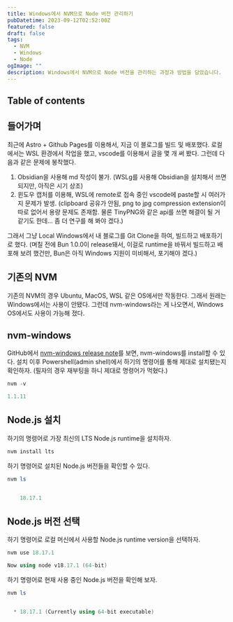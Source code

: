 ```yaml
---
title: Windows에서 NVM으로 Node 버전 관리하기
pubDatetime: 2023-09-12T02:52:00Z
featured: false
draft: false
tags:
  - NVM
  - Windows
  - Node
ogImage: ""
description: Windows에서 NVM으로 Node 버전을 관리하는 과정과 방법을 담았습니다.
---
```


## Table of contents

## 들어가며

최근에 Astro + Github Pages를 이용해서, 지금 이 블로그를 빌드 및 배포했다. 로컬에서는 WSL 환경에서 작업을 했고, vscode를 이용해서 글을 몇 개 써 봤다. 그런데 다음과 같은 문제에 봉착했다.

1. Obsidian을 사용해 md 작성이 불가. (WSLg를 사용해 Obsidian을 설치해서 쓰면 되지만, 아직은 시기 상조)
2. 윈도우 캡처를 이용해, WSL에 remote로 접속 중인 vscode에 paste할 시 여러가지 문제가 발생. (clipboard 공유가 안됨, png to jpg compression extension이 따로 없어서 용량 문제도 존재함. 물론 TinyPNG와 같은 api를 쓰면 해결이 될 거 같기도 한데... 좀 더 연구를 해 봐야 겠다.)

그래서 그냥 Local Windows에서 내 블로그를 Git Clone을 하여, 빌드하고 배포하기로 했다. (며칠 전에 Bun 1.0.0이 release돼서, 이걸로 runtime을 바꿔서 빌드하고 배포해 보려 했건만, Bun은 아직 Windows 지원이 미비해서, 포기해야 겠다.)

## 기존의 NVM

기존의 NVM의 경우 Ubuntu, MacOS, WSL 같은 OS에서만 작동한다. 그래서 원래는 Windows에서는 사용이 안됐다. 그런데 nvm-windows라는 게 나오면서, Windows OS에서도 사용이 가능해 졌다.

## nvm-windows

GitHub에서 [nvm-windows release note](https://github.com/coreybutler/nvm-windows/releases)를 보면, nvm-windows를 install할 수 있다.
설치 이후 Powershell(admin shell)에서 하기의 명령어를 통해 제대로 설치됐는지 확인하자. (필자의 경우 재부팅을 하니 제대로 명령어가 먹혔다.)

```powershell
nvm -v
```

```powershell
1.1.11
```

## Node.js 설치

하기의 명령어로 가장 최신의 LTS Node.js runtime을 설치하자.

```powershell
nvm install lts
```

하기 명령어로 설치된 Node.js 버전들을 확인할 수 있다.

```powershell
nvm ls
```

```powershell

    18.17.1
```

## Node.js 버전 선택

하기 명령어로 로컬 머신에서 사용할 Node.js runtime version을 선택하자.

```powershell
nvm use 18.17.1
```

```powershell
Now using node v18.17.1 (64-bit)
```

하기 명령어로 현재 사용 중인 Node.js 버전을 확인해 보자.

```powershell
nvm ls
```

```powershell

  * 18.17.1 (Currently using 64-bit executable)
```

